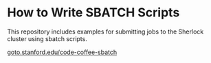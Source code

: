 # How to Write SBATCH Scripts

This repository includes examples for submitting jobs to the Sherlock cluster using sbatch scripts.

[goto.stanford.edu/code-coffee-sbatch](goto.stanford.edu/code-coffee-sbatch)
